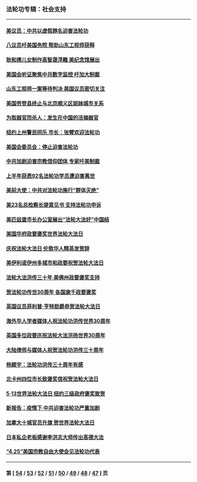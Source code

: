 ### 法轮功专辑：社会支持
---
#### [美议员：中共以虚假罪名迫害法轮功](../../pages/nf4386/n13841083.md?10090430) 
#### [八议员吁美国务院 帮助山东工程师获释](../../pages/nf4386/n13836379.md?10090430) 
#### [耿和携儿女制作高智晟浮雕 美纪念馆展出](../../pages/nf4386/n13829624.md?10090430) 
#### [美国会听证聚焦中共数字监控 吁加大制裁](../../pages/nf4386/n13825083.md?10090430) 
#### [山东工程师一案等待判决 美国议员密切关注](../../pages/nf4386/n13815065.md?10090430) 
#### [美国劳登县终止与北京顺义区姐妹城市关系](../../pages/nf4386/n13811030.md?10090430) 
#### [为取器官而杀人：发生在中国的活摘器官](../../pages/nf4386/n13794731.md?10090430) 
#### [纽约上州警民同乐 市长：张臂欢迎法轮功](../../pages/nf4386/n13794375.md?10090430) 
#### [美国会委员会：停止迫害法轮功](../../pages/nf4386/n13788164.md?10090430) 
#### [中共加剧迫害宗教信仰团体 专家吁美制裁](../../pages/nf4386/n13780252.md?10090430) 
#### [上半年获悉92名法轮功学员遭迫害离世](../../pages/nf4386/n13772701.md?10090430) 
#### [美前大使：中共对法轮功施行“群体灭绝”](../../pages/nf4386/n13771705.md?10090430) 
#### [美23名总检察长提意见书 支持法轮功申诉](../../pages/nf4386/n13766596.md?10090430) 
#### [美匹兹堡市长办公室展出“法轮大法好”中国结](../../pages/nf4386/n13749721.md?10090430) 
#### [美国华府政要褒奖世界法轮大法日](../../pages/nf4386/n13743770.md?10090430) 
#### [庆祝法轮大法日 伦敦华人精英发贺辞](../../pages/nf4386/n13741593.md?10090430) 
#### [美伊利诺伊州多城市和政要祝贺法轮大法日](../../pages/nf4386/n13737149.md?10090430) 
#### [法轮大法洪传三十年 美佛州政要褒奖支持](../../pages/nf4386/n13737103.md?10090430) 
#### [贺法轮功传世30周年 各国逾千政要褒奖](../../pages/nf4386/n13735828.md?10090430) 
#### [英国议员菲利普‧亨特勋爵恭贺法轮大法日](../../pages/nf4386/n13736187.md?10090430) 
#### [海外华人学者媒体人祝法轮功洪传世界30周年](../../pages/nf4386/n13735835.md?10090430) 
#### [英国多位政要庆祝法轮大法洪扬世界30周年](../../pages/nf4386/n13734739.md?10090430) 
#### [大陆律师与媒体人祝贺法轮功洪传三十周年](../../pages/nf4386/n13735062.md?10090430) 
#### [杨颖宇：法轮功洪传三十周年有感](../../pages/nf4386/n13734884.md?10090430) 
#### [北卡州四位市长致褒奖信祝贺法轮大法日](../../pages/nf4386/n13733292.md?10090430) 
#### [5·13世界法轮大法日 纽约三级政府褒奖致贺](../../pages/nf4386/n13732651.md?10090430) 
#### [新报告：疫情下 中共迫害法轮功严重加剧](../../pages/nf4386/n13732612.md?10090430) 
#### [加拿大十城官员升旗 贺世界法轮大法日](../../pages/nf4386/n13729166.md?10090430) 
#### [日本私企老板感谢李洪志大师传出高德大法](../../pages/nf4386/n13726335.md?10090430) 
#### [“4.25”美国宗教自由大使会见法轮功代表](../../pages/nf4386/n13724124.md?10090430) 

---
#### 第 [ [54](./54.md?10090430) / [53](./53.md?10090430) / [52](./52.md?10090430) / [51](./51.md?10090430) / [50](./50.md?10090430) / [49](./49.md?10090430) / [48](./48.md?10090430) / [47](./47.md?10090430) ] 页
